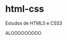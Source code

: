 # html-css
 Estudos de HTML5 e CSS3

ALOOOOOOOOO

<a href="https://patoperigoso.github.io/html-css/desafios/desafio10/index.html">